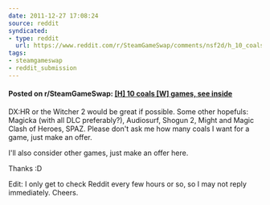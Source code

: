 ```yaml
---
date: 2011-12-27 17:08:24
source: reddit
syndicated:
- type: reddit
  url: https://www.reddit.com/r/SteamGameSwap/comments/nsf2d/h_10_coals_w_games_see_inside/
tags:
- steamgameswap
- reddit_submission
---
```


#### Posted on r/SteamGameSwap: [[H] 10 coals [W] games, see inside](https://reddit.com/r/SteamGameSwap/comments/nsf2d/h_10_coals_w_games_see_inside/)

DX:HR or the Witcher 2 would be great if possible. Some other hopefuls:  Magicka (with all DLC preferably?), Audiosurf, Shogun 2, Might and Magic Clash of Heroes, SPAZ. Please don't ask me how many coals I want for a game, just make an offer.

I'll also consider other games, just make an offer here.

Thanks :D

Edit: I only get to check Reddit every few hours or so, so I may not reply immediately. Cheers.